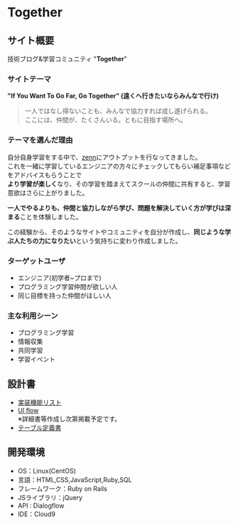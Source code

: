 # Together

## サイト概要

技術ブログ&学習コミュニティ "**Together**"

### サイトテーマ

**"If You Want To Go Far, Go Together" (遠くへ行きたいならみんなで行け)**

> 一人ではなし得ないことも、みんなで協力すれば成し遂げられる。<br>
ここには、仲間が、たくさんいる。ともに目指す場所へ。<br>

### テーマを選んだ理由

自分自身学習をする中で、[zenn](https://zenn.dev/)にアウトプットを行なってきました。<br>
これを一緒に学習しているエンジニアの方々にチェックしてもらい補足事項などをアドバイスもらうことで<br>**より学習が楽しく**なり、その学習を踏まえてスクールの仲間に共有すると、学習意欲はさらに上がりました。

**一人でやるよりも、仲間と協力しながら学び、問題を解決していく方が学びは深まる**ことを体験しました。

この経験から、そのようなサイトやコミュニティを自分が作成し、**同じような学ぶ人たちの力になりたい**という気持ちに変わり作成しました。

### ターゲットユーザ

- エンジニア(初学者~プロまで)
- プログラミング学習仲間が欲しい人
- 同じ目標を持った仲間がほしい人

### 主な利用シーン

- プログラミング学習
- 情報収集
- 共同学習
- 学習イベント

## 設計書

- <a href="https://docs.google.com/spreadsheets/d/1vkAdKpy6GbZzzjjsnF19vyWcAdmiroLLOuXYoJs-Rj8/edit#gid=885378170" target="_blank">実装機能リスト<a>
- [UI flow](https://drive.google.com/file/d/1LjfFfMSbh0sh-1oTt-0BE_L5U8Nn4Mtk/view?usp=sharing)<br>
※詳細書等作成し次第掲載予定です。
- [テーブル定義書](https://docs.google.com/spreadsheets/d/1N7G1s3Di0b0VrLpVU6wXEhB8krQ56zkRehrSucyjqvk/edit#gid=0)

## 開発環境

- OS：Linux(CentOS)
- 言語：HTML,CSS,JavaScript,Ruby,SQL
- フレームワーク：Ruby on Rails
- JSライブラリ：jQuery
- API : Dialogflow
- IDE：Cloud9
